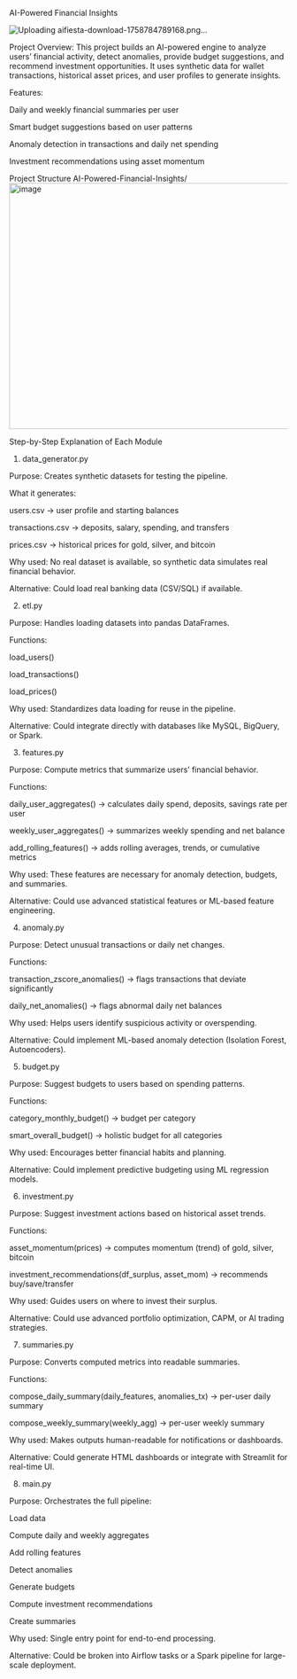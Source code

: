 AI-Powered Financial Insights

![Uploading aifiesta-download-1758784789168.png…]()



Project Overview:
This project builds an AI-powered engine to analyze users’ financial activity, detect anomalies, provide budget suggestions, and recommend investment opportunities. It uses synthetic data for wallet transactions, historical asset prices, and user profiles to generate insights.

Features:

Daily and weekly financial summaries per user

Smart budget suggestions based on user patterns

Anomaly detection in transactions and daily net spending

Investment recommendations using asset momentum

Project Structure
AI-Powered-Financial-Insights/
<img width="924" height="444" alt="image" src="https://github.com/user-attachments/assets/4731bc6b-7287-44af-a5c6-a31dd4ea57b0" />


Step-by-Step Explanation of Each Module
1. data_generator.py

Purpose: Creates synthetic datasets for testing the pipeline.

What it generates:

users.csv → user profile and starting balances

transactions.csv → deposits, salary, spending, and transfers

prices.csv → historical prices for gold, silver, and bitcoin

Why used: No real dataset is available, so synthetic data simulates real financial behavior.

Alternative: Could load real banking data (CSV/SQL) if available.

2. etl.py

Purpose: Handles loading datasets into pandas DataFrames.

Functions:

load_users()

load_transactions()

load_prices()

Why used: Standardizes data loading for reuse in the pipeline.

Alternative: Could integrate directly with databases like MySQL, BigQuery, or Spark.

3. features.py

Purpose: Compute metrics that summarize users’ financial behavior.

Functions:

daily_user_aggregates() → calculates daily spend, deposits, savings rate per user

weekly_user_aggregates() → summarizes weekly spending and net balance

add_rolling_features() → adds rolling averages, trends, or cumulative metrics

Why used: These features are necessary for anomaly detection, budgets, and summaries.

Alternative: Could use advanced statistical features or ML-based feature engineering.

4. anomaly.py

Purpose: Detect unusual transactions or daily net changes.

Functions:

transaction_zscore_anomalies() → flags transactions that deviate significantly

daily_net_anomalies() → flags abnormal daily net balances

Why used: Helps users identify suspicious activity or overspending.

Alternative: Could implement ML-based anomaly detection (Isolation Forest, Autoencoders).

5. budget.py

Purpose: Suggest budgets to users based on spending patterns.

Functions:

category_monthly_budget() → budget per category

smart_overall_budget() → holistic budget for all categories

Why used: Encourages better financial habits and planning.

Alternative: Could implement predictive budgeting using ML regression models.

6. investment.py

Purpose: Suggest investment actions based on historical asset trends.

Functions:

asset_momentum(prices) → computes momentum (trend) of gold, silver, bitcoin

investment_recommendations(df_surplus, asset_mom) → recommends buy/save/transfer

Why used: Guides users on where to invest their surplus.

Alternative: Could use advanced portfolio optimization, CAPM, or AI trading strategies.

7. summaries.py

Purpose: Converts computed metrics into readable summaries.

Functions:

compose_daily_summary(daily_features, anomalies_tx) → per-user daily summary

compose_weekly_summary(weekly_agg) → per-user weekly summary

Why used: Makes outputs human-readable for notifications or dashboards.

Alternative: Could generate HTML dashboards or integrate with Streamlit for real-time UI.

8. main.py

Purpose: Orchestrates the full pipeline:

Load data

Compute daily and weekly aggregates

Add rolling features

Detect anomalies

Generate budgets

Compute investment recommendations

Create summaries

Why used: Single entry point for end-to-end processing.

Alternative: Could be broken into Airflow tasks or a Spark pipeline for large-scale deployment.
